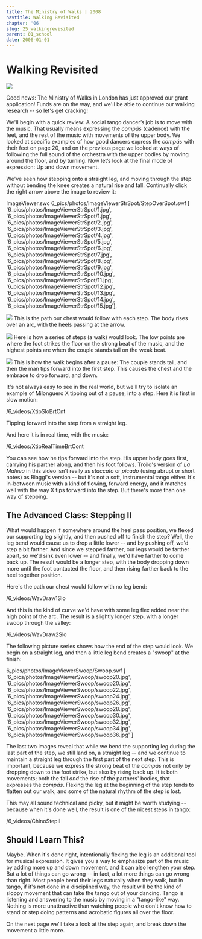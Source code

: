 ```yaml
---
title: The Ministry of Walks | 2008
navtitle: Walking Revisited
chapter: '06'
slug: 25_walkingrevisited
parent: 01_school
date: 2006-01-01
---
```


# Walking Revisited

![](/6_pics/photos/SillyWalkFig2.jpg)

Good news: The Ministry of Walks in London has just approved our grant application! Funds are on the way, and we'll be able to continue our walking research -- so let's get cracking!

We'll begin with a quick review:  A social tango dancer’s job is to move with the music. That usually means expressing the _compás_ (cadence) with the feet, and the rest of the music with movements of the upper body. We looked at specific examples of how good dancers express the _compás_ with their feet on page 20, and on the previous page we looked at ways of following the full sound of the orchestra with the upper bodies  by moving around the floor, and by turning. Now let’s look at the final mode of expression: Up and down movement.

We've seen how stepping onto a straight leg, and moving through the step without bending the knee creates a natural rise and fall. Continually click the right arrow above the image to review it:

ImageViewer.swc
6_pics/photos/ImageViewerStrSpot/StepOverSpot.swf
[
  '6_pics/photos/ImageViewerStrSpot/1.jpg',
  '6_pics/photos/ImageViewerStrSpot/1.jpg',
  '6_pics/photos/ImageViewerStrSpot/2.jpg',
  '6_pics/photos/ImageViewerStrSpot/3.jpg',
  '6_pics/photos/ImageViewerStrSpot/4.jpg',
  '6_pics/photos/ImageViewerStrSpot/5.jpg',
  '6_pics/photos/ImageViewerStrSpot/6.jpg',
  '6_pics/photos/ImageViewerStrSpot/7.jpg',
  '6_pics/photos/ImageViewerStrSpot/8.jpg',
  '6_pics/photos/ImageViewerStrSpot/9.jpg',
  '6_pics/photos/ImageViewerStrSpot/10.jpg',
  '6_pics/photos/ImageViewerStrSpot/11.jpg',
  '6_pics/photos/ImageViewerStrSpot/12.jpg',
  '6_pics/photos/ImageViewerStrSpot/13.jpg',
  '6_pics/photos/ImageViewerStrSpot/14.jpg',
  '6_pics/photos/ImageViewerStrSpot/15.jpg'],


![](/6_pics/photos/26WalkRevisit/1arc.jpg)
This is the path our chest would follow with each step.
The body rises over an arc, with the heels passing at the arrow.


![](/6_pics/photos/26WalkRevisit/3arcs.jpg)
Here is how a series of steps (a walk) would look. The low points are where
the foot strikes the floor on the strong beat of the music, and the highest
points are when the couple stands tall on the weak beat.


![](/6_pics/photos/26WalkRevisit/halfarc1.jpg)
This is how the walk begins after a pause:  The couple stands tall, and then
the man tips forward into the first step. This causes the chest and
the embrace to drop forward, and down.


It's not always easy to see in the real world, but we'll try to isolate an example of Milonguero X tipping out of a pause, into a step. Here it is first in slow motion:

/6_videos/XtipSloBrtCnt

Tipping forward into the step from a straight leg.

And here it is in real time, with the music:

/6_videos/XtipRealTimeBrtCont

You can see how he tips forward into the step. His upper body goes first, carrying his partner along, and then his foot follows. Troilo's version of _La Maleva_ in this video isn't really as _staccato_ or _picado_ (using abrupt or short notes) as Biaggi's version -- but it's not a soft, instrumental tango either. It's in-between music with a kind of flowing, forward energy, and it matches well with the way X tips forward into the step. But there's more than one way of stepping.

## The Advanced Class:  Stepping II

What would happen if somewhere around the heel pass position, we flexed our supporting leg slightly, and then pushed off to finish the step? Well, the leg bend would cause us to drop a little lower -- and by pushing off, we'd step a bit farther. And since we stepped farther, our legs would be farther apart, so we'd sink even lower -- and finally, we'd have farther to come back up. The result would be a longer step, with the body dropping down more until the foot contacted the floor, and then rising farther back to the heel together position.

Here's the path our chest would follow with no leg bend:

/6_videos/WavDraw1Slo

And this is the kind of curve we'd have with some leg flex added near the high point of the arc. The result is a slightly longer step, with a longer swoop through the valley:

/6_videos/WavDraw2Slo

The following picture series shows how the end of the step would look. We begin on a straight leg, and then a little leg bend creates a "swoop" at the finish:

6_pics/photos/ImageViewerSwoop/Swoop.swf
[
  '6_pics/photos/ImageViewerSwoop/swoop20.jpg',
  '6_pics/photos/ImageViewerSwoop/swoop20.jpg',
  '6_pics/photos/ImageViewerSwoop/swoop22.jpg',
  '6_pics/photos/ImageViewerSwoop/swoop24.jpg',
  '6_pics/photos/ImageViewerSwoop/swoop26.jpg',
  '6_pics/photos/ImageViewerSwoop/swoop28.jpg',
  '6_pics/photos/ImageViewerSwoop/swoop30.jpg',
  '6_pics/photos/ImageViewerSwoop/swoop32.jpg',
  '6_pics/photos/ImageViewerSwoop/swoop34.jpg',
  '6_pics/photos/ImageViewerSwoop/swoop36.jpg'
]

The last two images reveal that while we bend the supporting leg during the last part of the step, we still land on, a straight leg -- and we continue to maintain a straight leg through the first part of the next step. This is important, because we express the strong beat of the _compás_ not only by dropping down to the foot strike, but also by rising back up. It is both movements; both the fall _and_ the rise of the partners' bodies, that expresses the _compás_. Flexing the leg at the beginning of the step tends to flatten out our walk, and some of the natural rhythm of the step is lost.

This may all sound technical and picky, but it might be worth studying -- because when it's done well, the result is one of the nicest steps in tango:

/6_videos/ChinoStepII

## Should I Learn This?

Maybe. When it's done right, intentionally flexing the leg is an additional tool for musical expression. It gives you a way to emphasize part of the music by adding more up and down movement, and it can also lengthen your step. But a lot of things can go wrong -- in fact, a lot more things can go wrong than right. Most people bend their legs naturally when they walk, but in tango, if it's not done in a disciplined way, the result will be the kind of sloppy movement that can take the tango out of your dancing. Tango is listening and answering to the music by moving in a "tango-like" way. Nothing is more unattractive than watching people who don't know how to stand or step doing patterns and acrobatic figures all over the floor.

On the next page we'll take a look at the step again, and break down the movement a little more.
